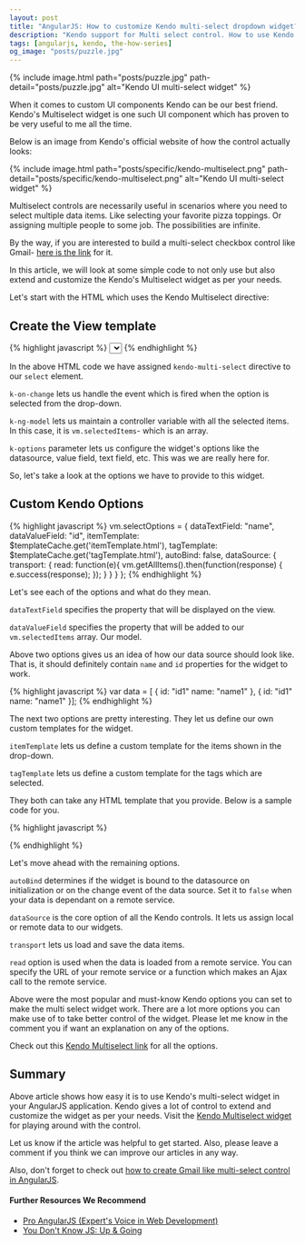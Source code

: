 ```yaml
---
layout: post
title: "AngularJS: How to customize Kendo multi-select dropdown widget?"
description: "Kendo support for Multi select control. How to use Kendo multi-select control in your AngularJS app."
tags: [angularjs, kendo, the-how-series]
og_image: "posts/puzzle.jpg"
---
```


{% include image.html path="posts/puzzle.jpg" path-detail="posts/puzzle.jpg" alt="Kendo UI multi-select widget" %}

When it comes to custom UI components Kendo can be our best friend. Kendo's Multiselect widget is one such UI component which has proven to be very useful to me all the time.

Below is an image from Kendo's official website of how the control actually looks:

{% include image.html path="posts/specific/kendo-multiselect.png" path-detail="posts/specific/kendo-multiselect.png" alt="Kendo UI multi-select widget" %}

Multiselect controls are necessarily useful in scenarios where you need to select multiple data items. Like selecting your favorite pizza toppings. Or assigning multiple people to some job. The possibilities are infinite.

By the way, if you are interested to build a multi-select checkbox control like Gmail- [here is the link](http://ngninja.com/posts/angular-gmail-multi-select-control) for it.

In this article, we will look at some simple code to not only use but also extend and customize the Kendo's Multiselect widget as per your needs.

Let's start with the HTML which uses the Kendo Multiselect directive:

## Create the View template

{% highlight javascript %}
<select kendo-multi-select id="multi-select"
          k-options="vm.selectOptions"
          k-on-change="vm.onChange()" 
          k-ng-model="vm.selectedItems"></select>
{% endhighlight %}


In the above HTML code we have assigned `kendo-multi-select` directive to our `select` element.

`k-on-change` lets us handle the event which is fired when the option is selected from the drop-down.

`k-ng-model` lets us maintain a controller variable with all the selected items. In this case, it is `vm.selectedItems`- which is an array.

`k-options` parameter lets us configure the widget's options like the datasource, value field, text field, etc. This was we are really here for.

So, let's take a look at the options we have to provide to this widget.

## Custom Kendo Options

{% highlight javascript %}
vm.selectOptions = {
    dataTextField: "name",
    dataValueField: "id",
    itemTemplate: $templateCache.get('itemTemplate.html'),
    tagTemplate: $templateCache.get('tagTemplate.html'),
    autoBind: false,
    dataSource: {
        transport: {
            read: function(e){
                vm.getAllItems().then(function(response) {
                    e.success(response);
                });
            }
        }
    }
};
{% endhighlight %}


Let's see each of the options and what do they mean.

`dataTextField` specifies the property that will be displayed on the view.

`dataValueField` specifies the property that will be added to our `vm.selectedItems` array. Our model.

Above two options gives us an idea of how our data source should look like. That is, it should definitely contain `name` and `id` properties for the widget to work. 


{% highlight javascript %}
var data = [
{
    id: "id1"
    name: "name1"
},
{
    id: "id1"
    name: "name1"
}];
{% endhighlight %}


The next two options are pretty interesting. They let us define our own custom templates for the widget.

`itemTemplate` lets us define a custom template for the items shown in the drop-down.

`tagTemplate` lets us define a custom template for the tags which are selected.

They both can take any HTML template that you provide. Below is a sample code for you.


{% highlight javascript %}
<script type="text/ng-template" id="itemTemplate.html">
    <div class="_tag-item">
        <div class="_tag-name">{{ dataItem.name }}</div>
    </div>
</script>
{% endhighlight %}

Let's move ahead with the remaining options.

`autoBind` determines if the widget is bound to the datasource on initialization or on the change event of the data source. Set it to `false` when your data is dependant on a remote service.

`dataSource` is the core option of all the Kendo controls. It lets us assign local or remote data to our widgets.

`transport` lets us load and save the data items.

`read` option is used when the data is loaded from a remote service. You can specify the URL of your remote service or a function which makes an Ajax call to the remote service. 

Above were the most popular and must-know Kendo options you can set to make the multi select widget work. There are a lot more options you can make use of to take better control of the widget. Please let me know in the comment you if want an explanation on any of the options.

Check out this [Kendo Multiselect link](https://docs.telerik.com/kendo-ui/api/javascript/ui/multiselect) for all the options.

## Summary

Above article shows how easy it is to use Kendo's multi-select widget in your AngularJS application. Kendo gives a lot of control to extend and customize the widget as per your needs. Visit the [Kendo Multiselect widget](http://demos.telerik.com/kendo-ui/multiselect/angular) for playing around with the control.

Let us know if the article was helpful to get started. Also, please leave a comment if you think we can improve our articles in any way.

Also, don't forget to check out [how to create Gmail like multi-select control in AngularJS](http://ngninja.com/posts/angular-gmail-multi-select-control).


#### Further Resources We Recommend

- [Pro AngularJS (Expert's Voice in Web Development)](https://amzn.to/3csc4EM)
- [You Don't Know JS: Up & Going](https://amzn.to/2uSZayI)


